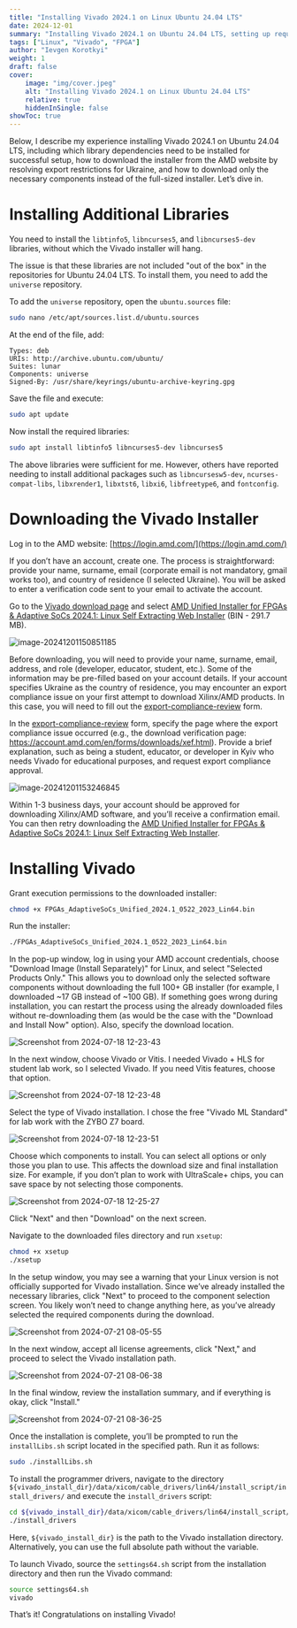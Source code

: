 ```yaml
---
title: "Installing Vivado 2024.1 on Linux Ubuntu 24.04 LTS"
date: 2024-12-01
summary: "Installing Vivado 2024.1 on Ubuntu 24.04 LTS, setting up required libraries, downloading only necessary components, resolving export restrictions on downloading the installer, and installing drivers."
tags: ["Linux", "Vivado", "FPGA"]
author: "Ievgen Korotkyi"
weight: 1
draft: false
cover:
    image: "img/cover.jpeg"
    alt: "Installing Vivado 2024.1 on Linux Ubuntu 24.04 LTS"
    relative: true
    hiddenInSingle: false 
showToc: true
---
```

Below, I describe my experience installing Vivado 2024.1 on Ubuntu 24.04 LTS, including which library dependencies need to be installed for successful setup, how to download the installer from the AMD website by resolving export restrictions for Ukraine, and how to download only the necessary components instead of the full-sized installer. Let’s dive in.

# Installing Additional Libraries

You need to install the `libtinfo5`, `libncurses5`, and `libncurses5-dev` libraries, without which the Vivado installer will hang.

The issue is that these libraries are not included "out of the box" in the repositories for Ubuntu 24.04 LTS. To install them, you need to add the `universe` repository.

To add the `universe` repository, open the `ubuntu.sources` file:

```bash
sudo nano /etc/apt/sources.list.d/ubuntu.sources
```

At the end of the file, add:

```
Types: deb
URIs: http://archive.ubuntu.com/ubuntu/
Suites: lunar
Components: universe
Signed-By: /usr/share/keyrings/ubuntu-archive-keyring.gpg
```

Save the file and execute:

```bash
sudo apt update
```

Now install the required libraries:

```bash
sudo apt install libtinfo5 libncurses5-dev libncurses5
```

The above libraries were sufficient for me. However, others have reported needing to install additional packages such as `libncursesw5-dev`, `ncurses-compat-libs`, `libxrender1`, `libxtst6`, `libxi6`, `libfreetype6`, and `fontconfig`.

# Downloading the Vivado Installer

Log in to the AMD website: [https://login.amd.com/](https://login.amd.com/)

If you don’t have an account, create one. The process is straightforward: provide your name, surname, email (corporate email is not mandatory, gmail works too), and country of residence (I selected Ukraine). You will be asked to enter a verification code sent to your email to activate the account.

Go to the [Vivado download page](https://www.xilinx.com/support/download/index.html/content/xilinx/en/downloadNav/vivado-design-tools/2024-1.html) and select [AMD Unified Installer for FPGAs & Adaptive SoCs 2024.1: Linux Self Extracting Web Installer](https://www.xilinx.com/member/forms/download/xef.html?filename=FPGAs_AdaptiveSoCs_Unified_2024.1_0522_2023_Lin64.bin) (BIN - 291.7 MB).

![image-20241201150851185](./img/image-20241201150851185.png)

Before downloading, you will need to provide your name, surname, email, address, and role (developer, educator, student, etc.). Some of the information may be pre-filled based on your account details. If your account specifies Ukraine as the country of residence, you may encounter an export compliance issue on your first attempt to download Xilinx/AMD products. In this case, you will need to fill out the [export-compliance-review](https://account.amd.com/en/forms/export-compliance-review.html) form.

In the [export-compliance-review](https://account.amd.com/en/forms/export-compliance-review.html) form, specify the page where the export compliance issue occurred (e.g., the download verification page: https://account.amd.com/en/forms/downloads/xef.html). Provide a brief explanation, such as being a student, educator, or developer in Kyiv who needs Vivado for educational purposes, and request export compliance approval.

![image-20241201153246845](./img/image-20241201153246845.png)

Within 1-3 business days, your account should be approved for downloading Xilinx/AMD software, and you’ll receive a confirmation email. You can then retry downloading the [AMD Unified Installer for FPGAs & Adaptive SoCs 2024.1: Linux Self Extracting Web Installer](https://www.xilinx.com/member/forms/download/xef.html?filename=FPGAs_AdaptiveSoCs_Unified_2024.1_0522_2023_Lin64.bin).

# Installing Vivado

Grant execution permissions to the downloaded installer:

```bash
chmod +x FPGAs_AdaptiveSoCs_Unified_2024.1_0522_2023_Lin64.bin
```

Run the installer:

```bash
./FPGAs_AdaptiveSoCs_Unified_2024.1_0522_2023_Lin64.bin
```

In the pop-up window, log in using your AMD account credentials, choose "Download Image (Install Separately)" for Linux, and select "Selected Products Only." This allows you to download only the selected software components without downloading the full 100+ GB installer (for example, I downloaded ~17 GB instead of ~100 GB). If something goes wrong during installation, you can restart the process using the already downloaded files without re-downloading them (as would be the case with the "Download and Install Now" option). Also, specify the download location.

![Screenshot from 2024-07-18 12-23-43](./img/image-2024-07-18-12-23-43.png)

In the next window, choose Vivado or Vitis. I needed Vivado + HLS for student lab work, so I selected Vivado. If you need Vitis features, choose that option.

![Screenshot from 2024-07-18 12-23-48](./img/image-2024-07-18-12-23-48.png)

Select the type of Vivado installation. I chose the free "Vivado ML Standard" for lab work with the ZYBO Z7 board.

![Screenshot from 2024-07-18 12-23-51](./img/image-2024-07-18-12-23-51.png)

Choose which components to install. You can select all options or only those you plan to use. This affects the download size and final installation size. For example, if you don’t plan to work with UltraScale+ chips, you can save space by not selecting those components.

![Screenshot from 2024-07-18 12-25-27](./img/image-2024-07-18-12-25-27.png)

Click "Next" and then "Download" on the next screen.

Navigate to the downloaded files directory and run `xsetup`:

```bash
chmod +x xsetup
./xsetup
```

In the setup window, you may see a warning that your Linux version is not officially supported for Vivado installation. Since we’ve already installed the necessary libraries, click "Next" to proceed to the component selection screen. You likely won’t need to change anything here, as you’ve already selected the required components during the download.

![Screenshot from 2024-07-21 08-05-55](./img/image-2024-07-21-08-05-55.png)

In the next window, accept all license agreements, click "Next," and proceed to select the Vivado installation path.

![Screenshot from 2024-07-21 08-06-38](./img/image-2024-07-21-08-06-38.png)

In the final window, review the installation summary, and if everything is okay, click "Install."

![Screenshot from 2024-07-21 08-36-25](./img/image-2024-07-21-08-36-25.png)

Once the installation is complete, you’ll be prompted to run the `installLibs.sh` script located in the specified path. Run it as follows:

```bash
sudo ./installLibs.sh 
```

To install the programmer drivers, navigate to the directory `${vivado_install_dir}/data/xicom/cable_drivers/lin64/install_script/install_drivers/` and execute the `install_drivers` script:

```bash
cd ${vivado_install_dir}/data/xicom/cable_drivers/lin64/install_script/install_drivers/
./install_drivers
```

Here, `${vivado_install_dir}` is the path to the Vivado installation directory. Alternatively, you can use the full absolute path without the variable.

To launch Vivado, source the `settings64.sh` script from the installation directory and then run the Vivado command:

```bash
source settings64.sh
vivado
```

That’s it! Congratulations on installing Vivado!
